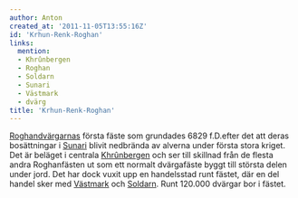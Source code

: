 ```yaml
---
author: Anton
created_at: '2011-11-05T13:55:16Z'
id: 'Krhun-Renk-Roghan'
links:
  mention:
  - Khrûnbergen
  - Roghan
  - Soldarn
  - Sunari
  - Västmark
  - dvärg
title: 'Krhun-Renk-Roghan'
---
```


[Roghan][][dvärgarnas] första fäste som grundades 6829 f.D.efter det att deras bosättningar i
[Sunari] blivit nedbrända av alverna under första stora kriget. Det är beläget i centrala
[Khrûnbergen] och ser till skillnad från de flesta andra Roghanfästen ut som ett normalt dvärgafäste
byggt till största delen under jord. Det har dock vuxit upp en handelsstad runt fästet, där en del
handel sker med [Västmark] och [Soldarn]. Runt 120.000 dvärgar bor i fästet.

  [Roghan]: Roghan
  [dvärgarnas]: dvärg
  [Sunari]: Sunari
  [Khrûnbergen]: Khrûnbergen
  [Västmark]: Västmark
  [Soldarn]: Soldarn
